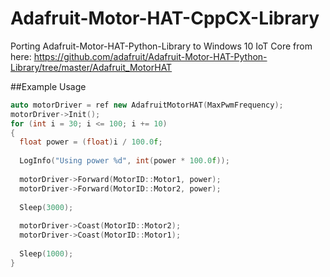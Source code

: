 # Adafruit-Motor-HAT-CppCX-Library
Porting Adafruit-Motor-HAT-Python-Library to Windows 10 IoT Core from here: https://github.com/adafruit/Adafruit-Motor-HAT-Python-Library/tree/master/Adafruit_MotorHAT

##Example Usage

```C++
auto motorDriver = ref new AdafruitMotorHAT(MaxPwmFrequency);
motorDriver->Init();
for (int i = 30; i <= 100; i += 10)
{
  float power = (float)i / 100.0f;
  
  LogInfo("Using power %d", int(power * 100.0f));
  
  motorDriver->Forward(MotorID::Motor1, power);
  motorDriver->Forward(MotorID::Motor2, power);
  
  Sleep(3000);
  
  motorDriver->Coast(MotorID::Motor2);
  motorDriver->Coast(MotorID::Motor1);
  
  Sleep(1000);
}
```
